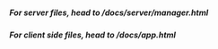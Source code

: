 ##### For server files, head to /docs/server/manager.html

##### For client side files, head to /docs/app.html